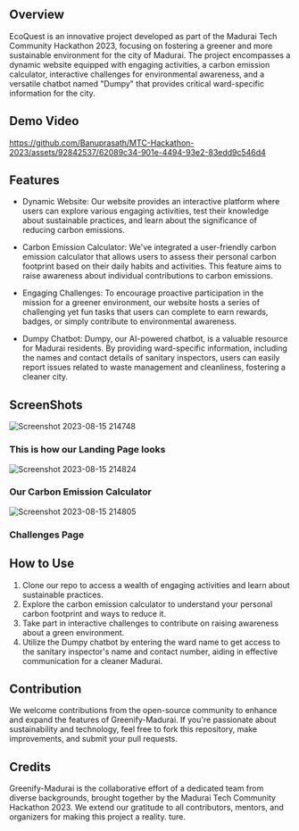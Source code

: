 

## Overview
EcoQuest is an innovative project developed as part of the Madurai Tech Community Hackathon 2023, focusing on fostering a greener and more sustainable environment for the city of Madurai. The project encompasses a dynamic website equipped with engaging activities, a carbon emission calculator, interactive challenges for environmental awareness, and a versatile chatbot named "Dumpy" that provides critical ward-specific information for the city.

## Demo Video




https://github.com/Banuprasath/MTC-Hackathon-2023/assets/92842537/62089c34-901e-4494-93e2-83edd9c546d4





## Features
- Dynamic Website: Our website provides an interactive platform where users can explore various engaging activities, test their knowledge about sustainable practices, and learn about the significance of reducing carbon emissions.

- Carbon Emission Calculator: We've integrated a user-friendly carbon emission calculator that allows users to assess their personal carbon footprint based on their daily habits and activities. This feature aims to raise awareness about individual contributions to carbon emissions.

- Engaging Challenges: To encourage proactive participation in the mission for a greener environment, our website hosts a series of challenging yet fun tasks that users can complete to earn rewards, badges, or simply contribute to environmental awareness.

- Dumpy Chatbot: Dumpy, our AI-powered chatbot, is a valuable resource for Madurai residents. By providing ward-specific information, including the names and contact details of sanitary inspectors, users can easily report issues related to waste management and cleanliness, fostering a cleaner city.
## ScreenShots

![Screenshot 2023-08-15 214748](https://github.com/Banuprasath/MTC-Hackathon-2023/assets/92842537/72828011-5f98-4243-802a-0f8b7240b36c)
### This is how our Landing Page looks


![Screenshot 2023-08-15 214824](https://github.com/Banuprasath/MTC-Hackathon-2023/assets/92842537/dabb7dc7-0363-4cb8-b171-3f2afab1352a)
### Our Carbon Emission Calculator
![Screenshot 2023-08-15 214805](https://github.com/Banuprasath/MTC-Hackathon-2023/assets/92842537/211e7dd7-d1de-4881-b0e2-b2c5b80fb9a0)
### Challenges Page
## How to Use
1. Clone our repo to access a wealth of engaging activities and learn about sustainable practices.
2. Explore the carbon emission calculator to understand your personal carbon footprint and ways to reduce it.
3. Take part in interactive challenges to contribute on raising awareness about a green environment.
4. Utilize the Dumpy chatbot by entering the ward name to get access to the sanitary inspector's name and contact number, aiding in effective communication for a cleaner Madurai.

## Contribution
We welcome contributions from the open-source community to enhance and expand the features of Greenify-Madurai. If you're passionate about sustainability and technology, feel free to fork this repository, make improvements, and submit your pull requests.

## Credits
Greenify-Madurai is the collaborative effort of a dedicated team from diverse backgrounds, brought together by the Madurai Tech Community Hackathon 2023. We extend our gratitude to all contributors, mentors, and organizers for making this project a reality.
ture.
